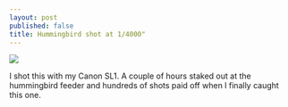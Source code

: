 ```yaml
---
layout: post
published: false
title: Hummingbird shot at 1/4000"
---
```

![]({{site.cdn_path}}/2014/09/08/IMG_2622-1024x682.jpg)

I shot this with my Canon SL1. A couple of hours staked out at the hummingbird feeder and hundreds of shots paid off when I finally caught this one.